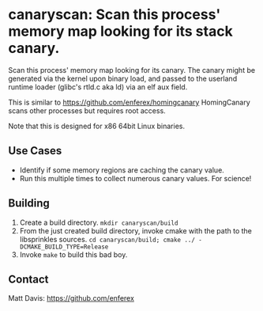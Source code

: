 canaryscan: Scan this process' memory map looking for its stack canary.
=======================================================================
Scan this process' memory map looking for its canary.
The canary might be generated via the kernel upon binary load, and passed
to the userland runtime loader (glibc's rtld.c aka ld) via an elf aux
field.

This is similar to https://github.com/enferex/homingcanary
HomingCanary scans other processes but requires root access.

Note that this is designed for x86 64bit Linux binaries.

Use Cases
---------
* Identify if some memory regions are caching the canary value.
* Run this multiple times to collect numerous canary values.  For science!

Building
--------
1. Create a build directory. `mkdir canaryscan/build`
1. From the just created build directory, invoke cmake with the path to the
   libsprinkles sources.
   `cd canaryscan/build; cmake ../ -DCMAKE_BUILD_TYPE=Release`
1. Invoke `make` to build this bad boy.

Contact
-------
Matt Davis: https://github.com/enferex
